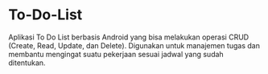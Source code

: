 # To-Do-List
Aplikasi To Do List berbasis Android yang bisa melakukan operasi CRUD (Create, Read, Update, dan Delete). Digunakan untuk manajemen tugas dan membantu mengingat suatu pekerjaan sesuai jadwal yang sudah ditentukan.
